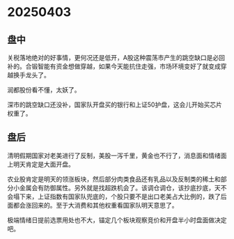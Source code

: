 # 20250403

## 盘中

关税落地绝对的好事情，更何况还是低开，A股这种震荡市产生的跳空缺口是必回补的。合锻智能有资金想做穿越，如果今天能抗住走强，市场环境变好了就变成穿越换手龙头了。

润都股份看不懂，太妖了。

深市的跳空缺口还没补，国家队开盘买的银行和上证50护盘，这会儿开始买芯片权重了。

## 盘后

清明假期国家对老美进行了反制，美股一泻千里，黄金也不行了，消息面和情绪面上明天肯定是大面开盘。

农业股肯定是明天的领涨板块，然后部分肉类食品还有乳品以及反制类的稀土和部分小金属会有防御属性。另外就是找超跌机会了。该调仓调仓，该抄底抄底，天不会塌下来，上证指数有国家队兜底的，个股只要不是出口老美占大比例的，跌了后面都会涨回来的。至于大消费和其他权重看国家队明天意思了。

极端情绪日提前选票用处也不大，锚定几个板块观察竞价和开盘半小时盘面做决定吧。

